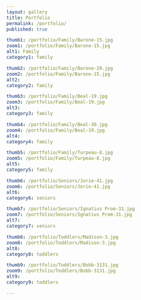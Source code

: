 ```yaml
---
layout: gallery
title: Portfolio
permalink: /portfolio/
published: true

thumb1: /portfolio/Family/Barone-15.jpg
zoom1: /portfolio/Family/Barone-15.jpg
alt1: Family
category1: family

thumb2: /portfolio/Family/Barone-20.jpg
zoom2: /portfolio/Family/Barone-15.jpg
alt2: 
category2: family

thumb3: /portfolio/Family/Beal-19.jpg
zoom3: /portfolio/Family/Beal-19.jpg
alt3: 
category3: family

thumb4: /portfolio/Family/Beal-30.jpg
zoom4: /portfolio/Family/Beal-19.jpg
alt4: 
category4: family

thumb5: /portfolio/Family/Turpeau-8.jpg
zoom5: /portfolio/Family/Turpeau-8.jpg
alt5: 
category5: family

thumb6: /portfolio/Seniors/Jorie-41.jpg
zoom6: /portfolio/Seniors/Jorie-41.jpg
alt6: 
category6: seniors

thumb7: /portfolio/Seniors/Ignatius Prom-31.jpg
zoom7: /portfolio/Seniors/Ignatius Prom-31.jpg
alt7: 
category7: seniors

thumb8: /portfolio/Toddlers/Madison-3.jpg
zoom8: /portfolio/Toddlers/Madison-3.jpg
alt8: 
category8: toddlers

thumb9: /portfolio/Toddlers/Bobb-3131.jpg
zoom9: /portfolio/Toddlers/Bobb-3131.jpg
alt9: 
category9: toddlers

---
```

